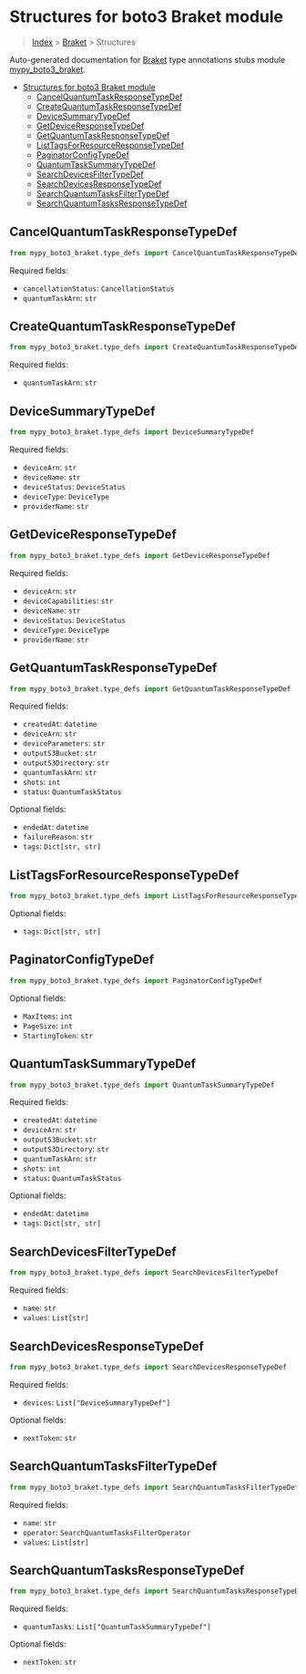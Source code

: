 # Structures for boto3 Braket module

> [Index](../README.md) > [Braket](./README.md) > Structures

Auto-generated documentation for [Braket](https://boto3.amazonaws.com/v1/documentation/api/latest/reference/services/braket.html#Braket)
type annotations stubs module [mypy_boto3_braket](https://pypi.org/project/mypy-boto3-braket/).

- [Structures for boto3 Braket module](#structures-for-boto3-braket-module)
  - [CancelQuantumTaskResponseTypeDef](#cancelquantumtaskresponsetypedef)
  - [CreateQuantumTaskResponseTypeDef](#createquantumtaskresponsetypedef)
  - [DeviceSummaryTypeDef](#devicesummarytypedef)
  - [GetDeviceResponseTypeDef](#getdeviceresponsetypedef)
  - [GetQuantumTaskResponseTypeDef](#getquantumtaskresponsetypedef)
  - [ListTagsForResourceResponseTypeDef](#listtagsforresourceresponsetypedef)
  - [PaginatorConfigTypeDef](#paginatorconfigtypedef)
  - [QuantumTaskSummaryTypeDef](#quantumtasksummarytypedef)
  - [SearchDevicesFilterTypeDef](#searchdevicesfiltertypedef)
  - [SearchDevicesResponseTypeDef](#searchdevicesresponsetypedef)
  - [SearchQuantumTasksFilterTypeDef](#searchquantumtasksfiltertypedef)
  - [SearchQuantumTasksResponseTypeDef](#searchquantumtasksresponsetypedef)

## CancelQuantumTaskResponseTypeDef

```python
from mypy_boto3_braket.type_defs import CancelQuantumTaskResponseTypeDef
```


Required fields:
- `cancellationStatus`: `CancellationStatus`
- `quantumTaskArn`: `str`




## CreateQuantumTaskResponseTypeDef

```python
from mypy_boto3_braket.type_defs import CreateQuantumTaskResponseTypeDef
```


Required fields:
- `quantumTaskArn`: `str`




## DeviceSummaryTypeDef

```python
from mypy_boto3_braket.type_defs import DeviceSummaryTypeDef
```


Required fields:
- `deviceArn`: `str`
- `deviceName`: `str`
- `deviceStatus`: `DeviceStatus`
- `deviceType`: `DeviceType`
- `providerName`: `str`




## GetDeviceResponseTypeDef

```python
from mypy_boto3_braket.type_defs import GetDeviceResponseTypeDef
```


Required fields:
- `deviceArn`: `str`
- `deviceCapabilities`: `str`
- `deviceName`: `str`
- `deviceStatus`: `DeviceStatus`
- `deviceType`: `DeviceType`
- `providerName`: `str`




## GetQuantumTaskResponseTypeDef

```python
from mypy_boto3_braket.type_defs import GetQuantumTaskResponseTypeDef
```


Required fields:
- `createdAt`: `datetime`
- `deviceArn`: `str`
- `deviceParameters`: `str`
- `outputS3Bucket`: `str`
- `outputS3Directory`: `str`
- `quantumTaskArn`: `str`
- `shots`: `int`
- `status`: `QuantumTaskStatus`



Optional fields:
- `endedAt`: `datetime`
- `failureReason`: `str`
- `tags`: `Dict[str, str]`


## ListTagsForResourceResponseTypeDef

```python
from mypy_boto3_braket.type_defs import ListTagsForResourceResponseTypeDef
```




Optional fields:
- `tags`: `Dict[str, str]`


## PaginatorConfigTypeDef

```python
from mypy_boto3_braket.type_defs import PaginatorConfigTypeDef
```




Optional fields:
- `MaxItems`: `int`
- `PageSize`: `int`
- `StartingToken`: `str`


## QuantumTaskSummaryTypeDef

```python
from mypy_boto3_braket.type_defs import QuantumTaskSummaryTypeDef
```


Required fields:
- `createdAt`: `datetime`
- `deviceArn`: `str`
- `outputS3Bucket`: `str`
- `outputS3Directory`: `str`
- `quantumTaskArn`: `str`
- `shots`: `int`
- `status`: `QuantumTaskStatus`



Optional fields:
- `endedAt`: `datetime`
- `tags`: `Dict[str, str]`


## SearchDevicesFilterTypeDef

```python
from mypy_boto3_braket.type_defs import SearchDevicesFilterTypeDef
```


Required fields:
- `name`: `str`
- `values`: `List[str]`




## SearchDevicesResponseTypeDef

```python
from mypy_boto3_braket.type_defs import SearchDevicesResponseTypeDef
```


Required fields:
- `devices`: `List["DeviceSummaryTypeDef"]`



Optional fields:
- `nextToken`: `str`


## SearchQuantumTasksFilterTypeDef

```python
from mypy_boto3_braket.type_defs import SearchQuantumTasksFilterTypeDef
```


Required fields:
- `name`: `str`
- `operator`: `SearchQuantumTasksFilterOperator`
- `values`: `List[str]`




## SearchQuantumTasksResponseTypeDef

```python
from mypy_boto3_braket.type_defs import SearchQuantumTasksResponseTypeDef
```


Required fields:
- `quantumTasks`: `List["QuantumTaskSummaryTypeDef"]`



Optional fields:
- `nextToken`: `str`

